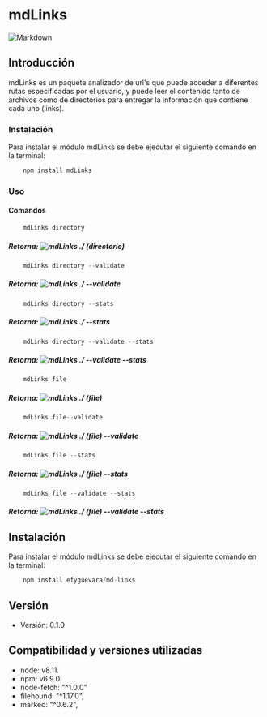 # mdLinks

![Markdown](img/markdown.jpg)

## Introducción

mdLinks es un paquete analizador de url's que puede acceder a diferentes rutas especificadas por el usuario, y puede leer el contenido tanto de archivos como de directorios para entregar la información que contiene cada uno (links). 


### Instalación

Para instalar el módulo mdLinks se debe ejecutar el siguiente comando en la terminal: 
```js
    npm install mdLinks
```

### Uso

#### Comandos
```js
    mdLinks directory
```
##### Retorna: ![mdLinks ./ (directorio)](img/directory.png)

```js
    mdLinks directory --validate
```
##### Retorna: ![mdLinks ./ --validate](img/directoryValidate.png)

```js
    mdLinks directory --stats
```
##### Retorna: ![mdLinks ./ --stats](img/directoryStats.png)


```js
    mdLinks directory --validate --stats
```
##### Retorna: ![mdLinks ./ --validate --stats](img/directoryStatsValidate.png)

```js
    mdLinks file
```
##### Retorna: ![mdLinks ./ (file)](img/file.png)

```js
    mdLinks file--validate
```
##### Retorna: ![mdLinks ./ (file) --validate](img/fileValidate.png)

```js
    mdLinks file --stats
```
##### Retorna: ![mdLinks ./ (file) --stats](img/fileStats.png)

```js
    mdLinks file --validate --stats
```
##### Retorna: ![mdLinks ./ (file) --validate --stats](img/fileStatsValidate.png)



## Instalación

Para instalar el módulo mdLinks se debe ejecutar el siguiente comando en la terminal: 
```js
    npm install efyguevara/md-links
```

## Versión
* Versión: 0.1.0


## Compatibilidad y versiones utilizadas
* node: v8.11.
* npm: v6.9.0
* node-fetch: "^1.0.0"
* filehound: "^1.17.0",
* marked: "^0.6.2",
